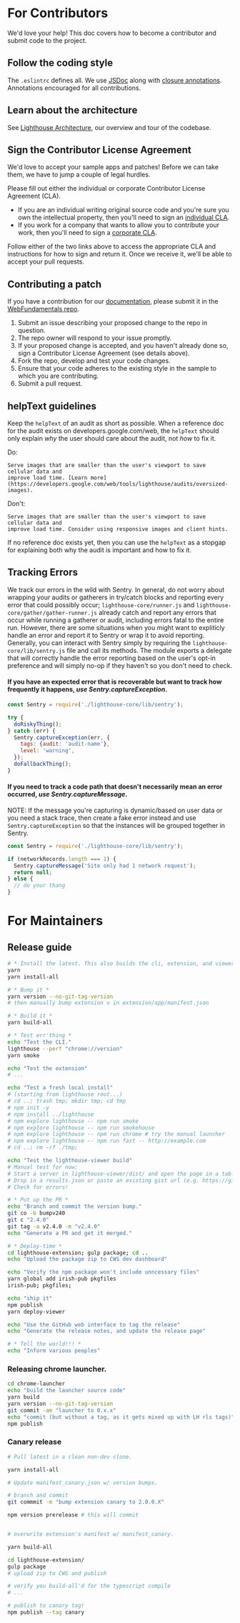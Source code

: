 # For Contributors

We'd love your help! This doc covers how to become a contributor and submit code to the project.

## Follow the coding style

The `.eslintrc` defines all. We use [JSDoc](http://usejsdoc.org/) along with [closure annotations](https://developers.google.com/closure/compiler/docs/js-for-compiler). Annotations encouraged for all contributions.

## Learn about the architecture

See [Lighthouse Architecture](./docs/architecture.md), our overview and tour of the codebase.

## Sign the Contributor License Agreement

We'd love to accept your sample apps and patches! Before we can take them, we have to jump a couple of legal hurdles.

Please fill out either the individual or corporate Contributor License Agreement (CLA).

* If you are an individual writing original source code and you're sure you own the intellectual property, then you'll need to sign an [individual CLA](https://developers.google.com/open-source/cla/individual).
* If you work for a company that wants to allow you to contribute your work, then you'll need to sign a [corporate CLA](https://developers.google.com/open-source/cla/corporate).

Follow either of the two links above to access the appropriate CLA and instructions for how to sign and return it. Once we receive it, we'll be able to
accept your pull requests.

## Contributing a patch

If you have a contribution for our [documentation](https://developers.google.com/web/tools/lighthouse/), please submit it in the [WebFundamentals repo](https://github.com/google/WebFundamentals/tree/master/src/content/en/tools/lighthouse).

1. Submit an issue describing your proposed change to the repo in question.
1. The repo owner will respond to your issue promptly.
1. If your proposed change is accepted, and you haven't already done so, sign a Contributor License Agreement (see details above).
1. Fork the repo, develop and test your code changes.
1. Ensure that your code adheres to the existing style in the sample to which you are contributing.
1. Submit a pull request.

## helpText guidelines

Keep the `helpText` of an audit as short as possible. When a reference doc for the audit exists on
developers.google.com/web, the `helpText` should only explain *why* the user should care
about the audit, not *how* to fix it.

Do:

    Serve images that are smaller than the user's viewport to save cellular data and
    improve load time. [Learn more](https://developers.google.com/web/tools/lighthouse/audits/oversized-images).

Don't:

    Serve images that are smaller than the user's viewport to save cellular data and
    improve load time. Consider using responsive images and client hints.

If no reference doc exists yet, then you can use the `helpText` as a stopgap for explaining
both why the audit is important and how to fix it.

## Tracking Errors

We track our errors in the wild with Sentry. In general, do not worry about wrapping your audits or gatherers in try/catch blocks and reporting every error that could possibly occur; `lighthouse-core/runner.js` and `lighthouse-core/gather/gather-runner.js` already catch and report any errors that occur while running a gatherer or audit, including errors fatal to the entire run. However, there are some situations when you might want to expliticly handle an error and report it to Sentry or wrap it to avoid reporting. Generally, you can interact with Sentry simply by requiring the `lighthouse-core/lib/sentry.js` file and call its methods. The module exports a delegate that will correctly handle the error reporting based on the user's opt-in preference and will simply no-op if they haven't so you don't need to check.


#### If you have an expected error that is recoverable but want to track how frequently it happens, *use Sentry.captureException*.

```js
const Sentry = require('./lighthouse-core/lib/sentry');

try {
  doRiskyThing();
} catch (err) {
  Sentry.captureException(err, {
    tags: {audit: 'audit-name'},
    level: 'warning',
  });
  doFallbackThing();
}
```

#### If you need to track a code path that doesn't necessarily mean an error occurred, *use Sentry.captureMessage*.

NOTE: If the message you're capturing is dynamic/based on user data or you need a stack trace, then create a fake error instead and use `Sentry.captureException` so that the instances will be grouped together in Sentry.

```js
const Sentry = require('./lighthouse-core/lib/sentry');

if (networkRecords.length === 1) {
  Sentry.captureMessage('Site only had 1 network request');
  return null;
} else {
  // do your thang
}
```

# For Maintainers

## Release guide

```sh
# * Install the latest. This also builds the cli, extension, and viewer *
yarn
yarn install-all

# * Bump it *
yarn version --no-git-tag-version
# then manually bump extension v in extension/app/manifest.json

# * Build it *
yarn build-all

# * Test err'thing *
echo "Test the CLI."
lighthouse --perf "chrome://version"
yarn smoke

echo "Test the extension"
# ...

echo "Test a fresh local install"
# (starting from lighthouse root...)
# cd ..; trash tmp; mkdir tmp; cd tmp
# npm init -y
# npm install ../lighthouse
# npm explore lighthouse -- npm run smoke
# npm explore lighthouse -- npm run smokehouse
# npm explore lighthouse -- npm run chrome # try the manual launcher
# npm explore lighthouse -- npm run fast -- http://example.com
# cd ..; rm -rf ./tmp;

echo "Test the lighthouse-viewer build"
# Manual test for now:
# Start a server in lighthouse-viewer/dist/ and open the page in a tab. You should see the viewer.
# Drop in a results.json or paste an existing gist url (e.g. https://gist.github.com/ebidel/b9fd478b5f40bf5fab174439dc18f83a).
# Check for errors!

# * Put up the PR *
echo "Branch and commit the version bump."
git co -b bumpv240
git c "2.4.0"
git tag -a v2.4.0 -m "v2.4.0"
echo "Generate a PR and get it merged."

# * Deploy-time *
cd lighthouse-extension; gulp package; cd ..
echo "Upload the package zip to CWS dev dashboard"

echo "Verify the npm package won't include unncessary files"
yarn global add irish-pub pkgfiles
irish-pub; pkgfiles;

echo "ship it"
npm publish
yarn deploy-viewer

echo "Use the GitHub web interface to tag the release"
echo "Generate the release notes, and update the release page"

# * Tell the world!!! *
echo "Inform various peoples"
```

### Releasing chrome launcher.

```sh
cd chrome-launcher
echo "build the launcher source code"
yarn build
yarn version --no-git-tag-version
git commit -am "launcher to 0.x.x"
echo "commit (but without a tag, as it gets mixed up with LH rls tags)"
npm publish
```

### Canary release

```sh
# Pull latest in a clean non-dev clone.

yarn install-all

# Update manifest_canary.json w/ version bumps.

# branch and commit
git commmit -m "bump extension canary to 2.0.0.X"

npm version prerelease # this will commit


# overwrite extension's manifest w/ manifest_canary.

yarn build-all

cd lighthouse-extension/
gulp package
# upload zip to CWS and publish

# verify you build-all'd for the typescript compile
# ...

# publish to canary tag!
npm publish --tag canary
```
